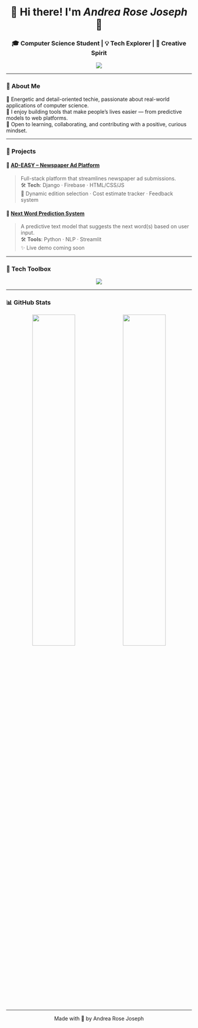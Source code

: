 <h1 align="center">🌸 Hi there! I'm <em>Andrea Rose Joseph</em> 🌸</h1>

<h3 align="center">🎓 Computer Science Student | 💡 Tech Explorer | 🎤 Creative Spirit</h3>

<p align="center">
  <img src="https://readme-typing-svg.demolab.com?font=Fira+Code&size=28&pause=1000&color=F97316&center=true&vCenter=true&width=600&lines=Upcoming+B.Tech+Graduate+(2026);Full-Stack+%26+AI+Enthusiast;Let%27s+Build+Something+Awesome+Together!" />
</p>

---

### 🧠 About Me

🌟 Energetic and detail-oriented techie, passionate about real-world applications of computer science.  
🚀 I enjoy building tools that make people’s lives easier — from predictive models to web platforms.  
🎯 Open to learning, collaborating, and contributing with a positive, curious mindset.

---

### 💼 Projects

#### 📰 [AD-EASY – Newspaper Ad Platform](https://github.com/Aandrearose4/ADEASY)
> Full-stack platform that streamlines newspaper ad submissions.  
🛠️ **Tech**: Django · Firebase · HTML/CSS/JS  
📌 Dynamic edition selection · Cost estimate tracker · Feedback system

#### 🔮 [Next Word Prediction System](https://github.com/Aandrearose4/Next-Word-Prediction)
> A predictive text model that suggests the next word(s) based on user input.  
🛠️ **Tools**: Python · NLP · Streamlit  
✨ Live demo coming soon  
---

### 🧰 Tech Toolbox

<p align="center">
  <img src="https://skillicons.dev/icons?i=python,html,css,js,django,firebase,git,c" />
</p>

---

### 📊 GitHub Stats

<p align="center">
  <img src="https://github-readme-stats.vercel.app/api?username=Aandrearose4&show_icons=true&theme=radical" width="48%" />
  <img src="https://github-readme-stats.vercel.app/api/top-langs/?username=Aandrearose4&layout=compact&theme=radical" width="48%" />
</p>

---

<sub><p align="center">Made with 💙 by Andrea Rose Joseph </p></sub>
